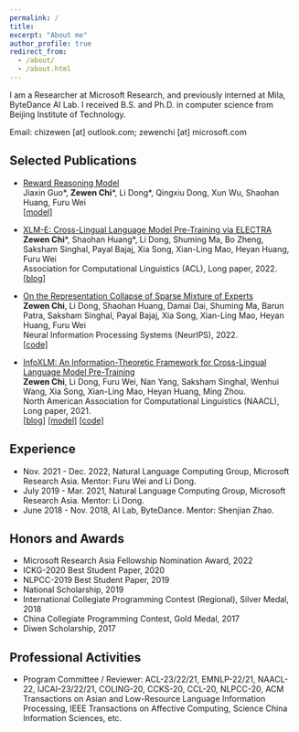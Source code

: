 ```yaml
---
permalink: /
title: 
excerpt: "About me"
author_profile: true
redirect_from: 
  - /about/
  - /about.html
---
```


I am a Researcher at Microsoft Research, and previously interned at Mila, ByteDance AI Lab. I received B.S. and Ph.D. in computer science from Beijing Institute of Technology.

Email: chizewen [at] outlook.com; zewenchi [at] microsoft.com



Selected Publications
------

- [Reward Reasoning Model](https://arxiv.org/abs/2505.14674)
<br/>Jiaxin Guo*, **Zewen Chi***, Li Dong*, Qingxiu Dong, Xun Wu, Shaohan Huang, Furu Wei
<br/>[\[model\]](https://huggingface.co/Reward-Reasoning)

- [XLM-E: Cross-Lingual Language Model Pre-Training via ELECTRA](https://aclanthology.org/2022.acl-long.427/)
<br/>**Zewen Chi***, Shaohan Huang*, Li Dong, Shuming Ma, Bo Zheng, Saksham Singhal, Payal Bajaj, Xia Song, Xian-Ling Mao, Heyan Huang, Furu Wei
<br/>Association for Computational Linguistics (ACL), Long paper, 2022.
<br/>[\[blog\]](https://www.microsoft.com/en-us/research/blog/microsoft-turing-universal-language-representation-model-t-ulrv5-tops-xtreme-leaderboard-and-trains-100x-faster/)

- [On the Representation Collapse of Sparse Mixture of Experts](https://openreview.net/forum?id=mWaYC6CZf5)
<br/>**Zewen Chi**, Li Dong, Shaohan Huang, Damai Dai, Shuming Ma, Barun Patra, Saksham Singhal, Payal Bajaj, Xia Song, Xian-Ling Mao, Heyan Huang, Furu Wei
<br/>Neural Information Processing Systems (NeurIPS), 2022.
<br/>[\[code\]](https://github.com/microsoft/torchscale)

- [InfoXLM: An Information-Theoretic Framework for Cross-Lingual Language Model Pre-Training](https://aclanthology.org/2021.naacl-main.280/)
<br/>**Zewen Chi**, Li Dong, Furu Wei, Nan Yang, Saksham Singhal, Wenhui Wang, Xia Song, Xian-Ling Mao, Heyan Huang, Ming Zhou.
<br/>North American Association for Computational Linguistics (NAACL), Long paper, 2021.
<br/>[\[blog\]](https://www.microsoft.com/en-us/research/blog/microsoft-turing-universal-language-representation-model-t-ulrv2-tops-xtreme-leaderboard/)
[\[model\]](https://huggingface.co/microsoft/infoxlm-large)
[\[code\]](https://github.com/microsoft/unilm)

Experience
------
- Nov. 2021 - Dec. 2022, Natural Language Computing Group, Microsoft Research Asia. Mentor: Furu Wei and Li Dong.
- July 2019 - Mar. 2021, Natural Language Computing Group, Microsoft Research Asia. Mentor: Li Dong.
- June 2018 - Nov. 2018, AI Lab, ByteDance. Mentor: Shenjian Zhao.

Honors and Awards
------
- Microsoft Research Asia Fellowship Nomination Award, 2022
- ICKG-2020 Best Student Paper, 2020
- NLPCC-2019 Best Student Paper, 2019
- National Scholarship, 2019
- International Collegiate Programming Contest (Regional), Silver Medal, 2018
- China Collegiate Programming Contest, Gold Medal, 2017
- Diwen Scholarship, 2017

Professional Activities
------
- Program Committee / Reviewer: ACL-23/22/21, EMNLP-22/21, NAACL-22, IJCAI-23/22/21, COLING-20, CCKS-20, CCL-20, NLPCC-20, ACM Transactions on Asian and Low-Resource Language Information Processing, IEEE Transactions on Affective Computing, Science China Information Sciences, etc.

